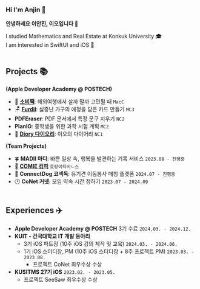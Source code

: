 ### Hi I'm Anjin 👋

**안녕하세요 이안진, 이오입니다 🐧**

I studied Mathematics and Real Estate at Konkuk University 🎓<br>
I am interested in SwiftUI and iOS 🍎
<br><br>

## Projects 📚
**(Apple Developer Academy @ POSTECH)**
- 💸 [**소비짹**](https://github.com/DeveloperAcademy-POSTECH/2024-MacC-A10-Akdong-Cookiez): 해외여행에서 살까 말까 고민될 때 `MacC`
- 🪑 [**Furdii**](https://github.com/DeveloperAcademy-POSTECH/2024-MC3-A01-WBIJI): 싫증난 가구의 애정을 담은 카드 만들기 `MC3`
- **PDFEraser**: PDF 문서에서 특정 문구 지우기 `NC2`
- **PlanIO**: 중학생을 위한 과학 시험 계획 `MC2`
- 🐥 [**Diory 다이오리**](https://github.com/anjiniii/NC1-Diory): 이오의 다이어리 `NC1`

**(Team Projects)**
- 🍀 **MADII 마디**: 바쁜 일상 속, 행복을 발견하는 기록 서비스 `2023.08 - 진행중`
- 👀 [**COMIE 컴피**](https://github.com/HorangITBeanS/COMFIE-iOS) `호랑이티비ㄴ스`
- 🐶 **ConnectDog 코넥독**: 유기견 이동봉사 매칭 플랫폼 `2024.07 - 진행중`
- 🕑 **CoNet 커넷**: 모임 약속 시간 정하기 `2023.07 - 2024.09`
<br><br>

## Experiences ✈️
- **Apple Developer Academy @ POSTECH** 3기 수료 `2024.03. - 2024.12.`
- **KUIT - 건국대학교 IT 개발 동아리**
  - 3기 iOS 파트장 (10주 iOS 강의 제작 및 교육) `2024.03. - 2024.06.`
  - 1기 iOS 스터디장, PM (10주 iOS 스터디장 + 8주 프로젝트 PM) `2023.03. - 2023.08.`
    - 프로젝트 CoNet 최우수상 수상
- **KUSITMS 27기 iOS** `2023.02. - 2023.05.`
  - 프로젝트 SeeSaw 최우수상 수상





<!--

### Experiences
- **Apple Developer Academy @ POSTECH** 3기 수료 `2024.03. - 2024.12.`
  - 이오의 이오이오: Swift 공부 스터디
  
- **KUIT - 건국대학교 IT 개발 동아리**
  - 3기 iOS 파트장 (10주 iOS 강의 제작 및 교육) `2024.03. - 2024.06.`
  - 1기 iOS 스터디장, PM (10주 iOS 스터디장 + 8주 프로젝트 PM) `2023.03. - 2023.08.`
 
- **KUSITMS iOS** `2023.02. - 2023.05.`
  - 동아ST MEDIFLIX 관리자 페이지 (기업과제)
  - SeeSaw, 건강 정보를 활용해 내 몸을 돌아보는 서비스 (27기 밋업데이 최우수상)
  
- **Apple Developer Academy @ POSTECH**  `2024.03.04. - 12.13. [9개월]`
  - MacC [소비짹](https://github.com/DeveloperAcademy-POSTECH/2024-MacC-A10-Akdong-Cookiez): 해외여행에서 살까 말까 고민될 때,
  - MC3 [Furdii](https://github.com/DeveloperAcademy-POSTECH/2024-MC3-A01-WBIJI): 싫증난 가구의 애정을 담은 카드 만들기
  - NC2 PDFEraser: PDF 문서에서 특정 문구 지우기
  - MC2 PlanIO: 중학생을 위한 과학 시험 계획
  - NC1 [Diory 다이오리](https://github.com/anjiniii/NC1-Diory): 이오의 다이어리
  - Activities
    - 스터디 이오의 이오이오
    - Academy Tech Forum Maintainer
- Madii

## 🐥 Experiences

### Apple Developer Academy @ POSTECH
`2024.03.04. - 12.13. [9개월]`

- Challenges
  - NC1 Diory 다이오리: 이오의 다이어리
  - MC2 PlanIO: 중학생을 위한 과학 시험 계획
  - NC2 PDFEraser: PDF 문서에서 특정 문구 지우기
  - MC3 Furdii: 싫증난 가구의 애정을 담은 카드 만들기
  - Macro 소비짹: 해외여행에서 살까 말까 고민될 때,

- Activities
  - 스터디 이오의 이오이오
  - Academy Tech Forum Maintainer
  - 

### KUIT iOS 파트장


### 


[![Anurag's GitHub stats](https://github-readme-stats.vercel.app/api?username=anjiniii)](https://github.com/anuraghazra/github-readme-stats)

### :computer: Tech
iOS

![Xcode](https://img.shields.io/badge/Xcode-007ACC?style=flat-square&logo=Xcode&logoColor=white)
![Swift](https://img.shields.io/badge/Swift-F54A2A?style=flat-square&logo=swift&logoColor=white)
![SwiftUI](https://img.shields.io/badge/SwiftUI-FF7F50?style=flat-square&logo=swift&logoColor=white)
![AlamoFire](https://img.shields.io/badge/Alamofire-DB5C3F?style=flat-square&logo=swift&logoColor=white)
![KeychainSwift](https://img.shields.io/badge/KeychainSwift-5F5EFF?style=flat-square&logo=swift&logoColor=white) 
![HealthKit](https://img.shields.io/badge/HealthKit-86D8D9?style=flat-square&logo=swift&logoColor=white)

Co-working Tool

![Notion](https://img.shields.io/badge/Notion-%23000000.svg?style=flat-square&logo=notion&logoColor=white)
![Jira](https://img.shields.io/badge/Jira-%230A0FFF.svg?style=flat-square&logo=jira&logoColor=white)
![Postman](https://img.shields.io/badge/Postman-FF6C37?style=flat-square&logo=postman&logoColor=white)
![Slack](https://img.shields.io/badge/Slack-4A154B?style=flat-square&logo=slack&logoColor=white)



**anjiniii/anjiniii** is a ✨ _special_ ✨ repository because its `README.md` (this file) appears on your GitHub profile.

Here are some ideas to get you started:

- 🔭 I’m currently working on ...
- 🌱 I’m currently learning ...
- 👯 I’m looking to collaborate on ...
- 🤔 I’m looking for help with ...
- 💬 Ask me about ...
- 📫 How to reach me: ...
- 😄 Pronouns: ...
- ⚡ Fun fact: ...
-->
